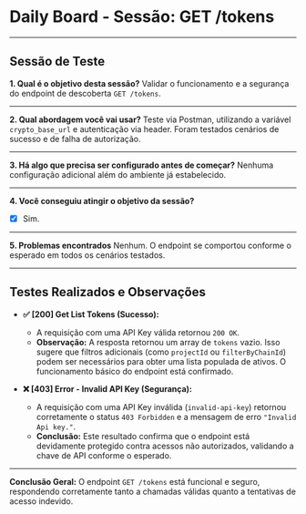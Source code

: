 # Daily Board - Sessão: GET /tokens

---

## Sessão de Teste

**1. Qual é o objetivo desta sessão?**
Validar o funcionamento e a segurança do endpoint de descoberta `GET /tokens`.

---

**2. Qual abordagem você vai usar?**
Teste via Postman, utilizando a variável `crypto_base_url` e autenticação via header. Foram testados cenários de sucesso e de falha de autorização.

---

**3. Há algo que precisa ser configurado antes de começar?**
Nenhuma configuração adicional além do ambiente já estabelecido.

---

**4. Você conseguiu atingir o objetivo da sessão?**

- [x] Sim.

---

**5. Problemas encontrados**
Nenhum. O endpoint se comportou conforme o esperado em todos os cenários testados.

---

## Testes Realizados e Observações

- **✅ [200] Get List Tokens (Sucesso):**

  - A requisição com uma API Key válida retornou `200 OK`.
  - **Observação:** A resposta retornou um array de `tokens` vazio. Isso sugere que filtros adicionais (como `projectId` ou `filterByChainId`) podem ser necessários para obter uma lista populada de ativos. O funcionamento básico do endpoint está confirmado.

- **❌ [403] Error - Invalid API Key (Segurança):**
  - A requisição com uma API Key inválida (`invalid-api-key`) retornou corretamente o status `403 Forbidden` e a mensagem de erro `"Invalid Api key."`.
  - **Conclusão:** Este resultado confirma que o endpoint está devidamente protegido contra acessos não autorizados, validando a chave de API conforme o esperado.

---

**Conclusão Geral:**
O endpoint `GET /tokens` está funcional e seguro, respondendo corretamente tanto a chamadas válidas quanto a tentativas de acesso indevido.
